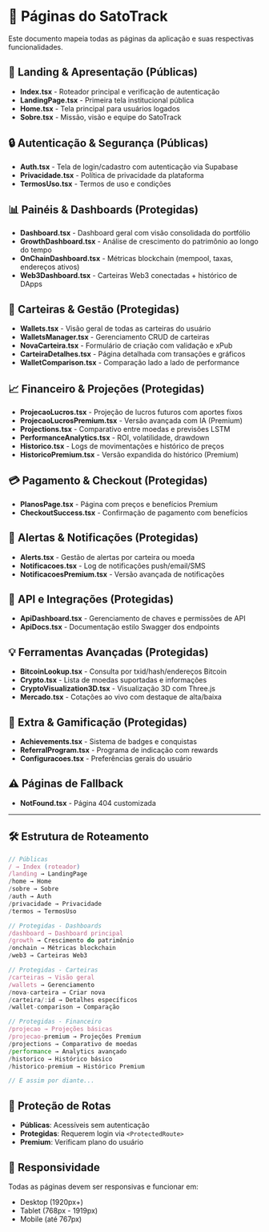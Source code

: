 # 📁 Páginas do SatoTrack

Este documento mapeia todas as páginas da aplicação e suas respectivas funcionalidades.

## 🔗 Landing & Apresentação (Públicas)

- **Index.tsx** - Roteador principal e verificação de autenticação
- **LandingPage.tsx** - Primeira tela institucional pública
- **Home.tsx** - Tela principal para usuários logados
- **Sobre.tsx** - Missão, visão e equipe do SatoTrack

## 🔒 Autenticação & Segurança (Públicas)

- **Auth.tsx** - Tela de login/cadastro com autenticação via Supabase
- **Privacidade.tsx** - Política de privacidade da plataforma
- **TermosUso.tsx** - Termos de uso e condições

## 📊 Painéis & Dashboards (Protegidas)

- **Dashboard.tsx** - Dashboard geral com visão consolidada do portfólio
- **GrowthDashboard.tsx** - Análise de crescimento do patrimônio ao longo do tempo
- **OnChainDashboard.tsx** - Métricas blockchain (mempool, taxas, endereços ativos)
- **Web3Dashboard.tsx** - Carteiras Web3 conectadas + histórico de DApps

## 💼 Carteiras & Gestão (Protegidas)

- **Wallets.tsx** - Visão geral de todas as carteiras do usuário
- **WalletsManager.tsx** - Gerenciamento CRUD de carteiras
- **NovaCarteira.tsx** - Formulário de criação com validação e xPub
- **CarteiraDetalhes.tsx** - Página detalhada com transações e gráficos
- **WalletComparison.tsx** - Comparação lado a lado de performance

## 📈 Financeiro & Projeções (Protegidas)

- **ProjecaoLucros.tsx** - Projeção de lucros futuros com aportes fixos
- **ProjecaoLucrosPremium.tsx** - Versão avançada com IA (Premium)
- **Projections.tsx** - Comparativo entre moedas e previsões LSTM
- **PerformanceAnalytics.tsx** - ROI, volatilidade, drawdown
- **Historico.tsx** - Logs de movimentações e histórico de preços
- **HistoricoPremium.tsx** - Versão expandida do histórico (Premium)

## 💳 Pagamento & Checkout (Protegidas)

- **PlanosPage.tsx** - Página com preços e benefícios Premium
- **CheckoutSuccess.tsx** - Confirmação de pagamento com benefícios

## 🔔 Alertas & Notificações (Protegidas)

- **Alerts.tsx** - Gestão de alertas por carteira ou moeda
- **Notificacoes.tsx** - Log de notificações push/email/SMS
- **NotificacoesPremium.tsx** - Versão avançada de notificações

## 💬 API e Integrações (Protegidas)

- **ApiDashboard.tsx** - Gerenciamento de chaves e permissões de API
- **ApiDocs.tsx** - Documentação estilo Swagger dos endpoints

## 💡 Ferramentas Avançadas (Protegidas)

- **BitcoinLookup.tsx** - Consulta por txid/hash/endereços Bitcoin
- **Crypto.tsx** - Lista de moedas suportadas e informações
- **CryptoVisualization3D.tsx** - Visualização 3D com Three.js
- **Mercado.tsx** - Cotações ao vivo com destaque de alta/baixa

## 🎯 Extra & Gamificação (Protegidas)

- **Achievements.tsx** - Sistema de badges e conquistas
- **ReferralProgram.tsx** - Programa de indicação com rewards
- **Configuracoes.tsx** - Preferências gerais do usuário

## ⚠️ Páginas de Fallback

- **NotFound.tsx** - Página 404 customizada

---

## 🛠️ Estrutura de Roteamento

```typescript
// Públicas
/ → Index (roteador)
/landing → LandingPage
/home → Home
/sobre → Sobre
/auth → Auth
/privacidade → Privacidade
/termos → TermosUso

// Protegidas - Dashboards
/dashboard → Dashboard principal
/growth → Crescimento do patrimônio
/onchain → Métricas blockchain
/web3 → Carteiras Web3

// Protegidas - Carteiras
/carteiras → Visão geral
/wallets → Gerenciamento
/nova-carteira → Criar nova
/carteira/:id → Detalhes específicos
/wallet-comparison → Comparação

// Protegidas - Financeiro
/projecao → Projeções básicas
/projecao-premium → Projeções Premium
/projections → Comparativo de moedas
/performance → Analytics avançado
/historico → Histórico básico
/historico-premium → Histórico Premium

// E assim por diante...
```

## 🔐 Proteção de Rotas

- **Públicas**: Acessíveis sem autenticação
- **Protegidas**: Requerem login via `<ProtectedRoute>`
- **Premium**: Verificam plano do usuário

## 📱 Responsividade

Todas as páginas devem ser responsivas e funcionar em:
- Desktop (1920px+)
- Tablet (768px - 1919px)  
- Mobile (até 767px)